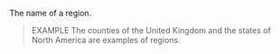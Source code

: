 The name of a region.



> EXAMPLE  The counties of the United Kingdom and the states of North America are examples of regions.
